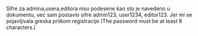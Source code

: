 <p>Sifre za admina,usera,editora nisu podesene kao sto je navedeno u dokumentu, vec sam postavio sifre admin123, user1234, editor123. Jer mi se pojavljivala greska prilkom registracije (The password must be at least 8 characters.)</p>
